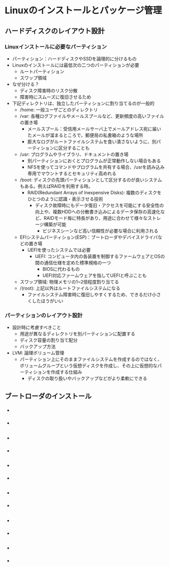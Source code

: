 # Linuxのインストールとパッケージ管理

## ハードディスクのレイアウト設計
### Linuxインストールに必要なパーティション
- パーティション：ハードディスクやSSDを論理的に分けるもの
- Linuxのインストールには最低次の二つのパーティションが必要
    - ルートパーティション
    - スワップ領域
- なぜ分ける？
    - ディスク障害時のリスク分散
    - 障害時にスムーズに復旧させるため
- 下記ディレクトリは、独立したパーティションに割り当てるのが一般的
    - /home: 一般ユーザごとのディレクトリ
    - /var: 各種ログファイルやメールスプールなど、更新頻度の高いファイルの置き場
        - メールスプール：受信用メールサーバ上でメールアドレス宛に届いたメールが溜まるところで，郵便局の私書箱のような場所
        - 膨大なログがルートファイルシステムを食い潰さないように、別パーティションに区分することも
    - /usr: プログラムやライブラリ、ドキュメントの置き場
        - 別パーティションにおくとプログラムが正常動作しない場合もある
        - NFSを使ってコマンドやプログラムを共有する場合、/usrを読み込み専用でマウントするとセキュリティ高めれる
    - /boot: ディスクの先頭パーティションとして区分するのが良いシステムもある。例えばRAIDを利用する時。
        - RAID(Redundant Arrays of Inexpensive Disks): 複数のディスクをひとつのように認識・表示させる技術
            - ディスク故障時にもデータ復旧・アクセスを可能にする安全性の向上や、複数HDDへの分散書き込みによるデータ保存の高速化など、RAIDモード毎に特長があり、用途に合わせて様々なストレージ構築が可能
                - ビジネスシーンなど高い信頼性が必要な場合に利用される
    - EFIシステムパーティション(ESP)：ブートローダやデバイスドライバなどの置き場
        - UEFIを使ったシステムでは必要
            - UEFI: コンピュータ内の各装置を制御するファームウェアとOSの間の通信仕様を定めた標準規格の一つ
                - BIOSに代わるもの
                - UEFI対応ファームウェアを指してUEFIと呼ぶことも
    - スワップ領域: 物理メモリの1~2倍程度割り当てる
    - /(root): 上記以外はルートファイルシステムになる
        - ファイルシステム障害時に復旧しやすくするため、できるだけ小さくしたほうがいい

### パーティションのレイアウト設計
- 設計時に考慮すべきこと
    - 用途が異なるディレクトリを別パーティションに配置する
    - ディスク容量の割り当て配分
    - バックアップ方法
- LVM: 論理ボリューム管理
    - パーティション上にそのままファイルシステムを作成するのではなく、ボリュームグループという仮想ディスクを作成し、その上に仮想的なパーティションを作成する仕組み
        - ディスクの取り扱いやバックアップなどがより柔軟にできる

## ブートローダのインストール
### 
- 

### 
- 

## 
### 
- 

### 
- 


## 
### 
- 

### 
- 


## 
### 
- 

### 
- 


## 
### 
- 

### 
- 


## 
### 
- 

### 
- 

